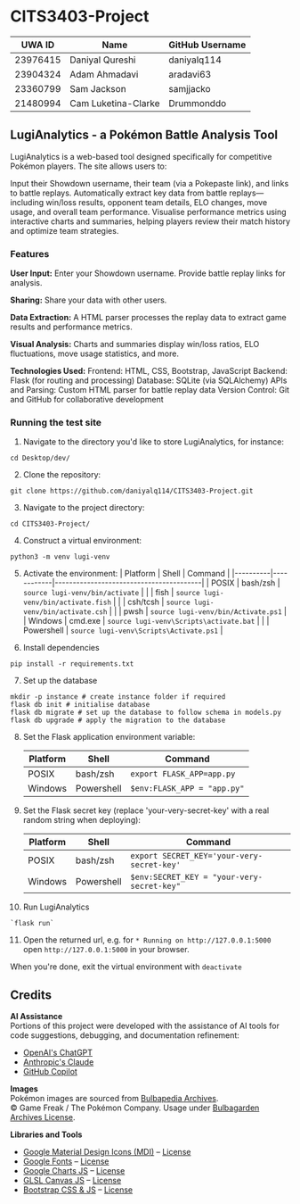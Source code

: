 # CITS3403-Project


| UWA ID   | Name                  | GitHub Username |
|----------|-----------------------|-----------------|
| 23976415 | Daniyal Qureshi       | daniyalq114     |
| 23904324 | Adam Ahmadavi         | aradavi63       |
| 23360799 | Sam Jackson           | samjjacko       |
| 21480994 | Cam Luketina-Clarke   | Drummonddo      |

## LugiAnalytics - a Pokémon Battle Analysis Tool
LugiAnalytics is a web-based tool designed specifically for competitive Pokémon players. The site allows users to:

Input their Showdown username, their team (via a Pokepaste link), and links to battle replays.
Automatically extract key data from battle replays—including win/loss results, opponent team details, ELO changes, move usage, and overall team performance.
Visualise performance metrics using interactive charts and summaries, helping players review their match history and optimize team strategies.

### Features
**User Input:**
Enter your Showdown username.
Provide battle replay links for analysis.

**Sharing:**
Share your data with other users.

**Data Extraction:**
A HTML parser processes the replay data to extract game results and performance metrics.

**Visual Analysis:**
Charts and summaries display win/loss ratios, ELO fluctuations, move usage statistics, and more.

**Technologies Used:**
Frontend: HTML, CSS, Bootstrap, JavaScript 
Backend: Flask (for routing and processing)
Database: SQLite (via SQLAlchemy)
APIs and Parsing: Custom HTML parser for battle replay data
Version Control: Git and GitHub for collaborative development

### Running the test site
1. Navigate to the directory you'd like to store LugiAnalytics, for instance:
```shell
cd Desktop/dev/
```
2. Clone the repository:
```shell
git clone https://github.com/daniyalq114/CITS3403-Project.git
```
3. Navigate to the project directory:
```shell
cd CITS3403-Project/
```
4. Construct a virtual environment:
```shell
python3 -m venv lugi-venv
```
5. Activate the environment: 
    | Platform | Shell      | Command                                 |
    |----------|------------|-----------------------------------------|
    | POSIX    | bash/zsh   | `source lugi-venv/bin/activate`         |
    |          | fish       | `source lugi-venv/bin/activate.fish`    |
    |          | csh/tcsh   | `source lugi-venv/bin/activate.csh`     |
    |          | pwsh       | `source lugi-venv/bin/Activate.ps1`     |
    | Windows  | cmd.exe    | `source lugi-venv\Scripts\activate.bat` |
    |          | Powershell | `source lugi-venv\Scripts\Activate.ps1` |

6. Install dependencies
```shell
pip install -r requirements.txt
```
7. Set up the database
```shell
mkdir -p instance # create instance folder if required
flask db init # initialise database
flask db migrate # set up the database to follow schema in models.py
flask db upgrade # apply the migration to the database
```
8. Set the Flask application environment variable:

    | Platform | Shell      | Command                     |
    | -------- | ---------- | --------------------------- |
    | POSIX    | bash/zsh   | `export FLASK_APP=app.py`   |
    | Windows  | Powershell | `$env:FLASK_APP = "app.py"` |

9. Set the Flask secret key (replace 'your-very-secret-key' with a real random string when deploying):

    | Platform | Shell      | Command                                    |
    | -------- | ---------- | ------------------------------------------ |
    | POSIX    | bash/zsh   | `export SECRET_KEY='your-very-secret-key'` |
    | Windows  | Powershell | `$env:SECRET_KEY = "your-very-secret-key"` |

10. Run LugiAnalytics
```shell
`flask run`
```
11. Open the returned url, e.g. for `* Running on http://127.0.0.1:5000` open `http://127.0.0.1:5000` in your browser. 

When you're done, exit the virtual environment with `deactivate`


## Credits

**AI Assistance**  
Portions of this project were developed with the assistance of AI tools for code suggestions, debugging, and documentation refinement:
- [OpenAI's ChatGPT](https://openai.com/chatgpt)
- [Anthropic's Claude](https://www.anthropic.com/claude)
- [GitHub Copilot](https://github.com/features/copilot)

**Images**  
Pokémon images are sourced from [Bulbapedia Archives](https://archives.bulbagarden.net/wiki/Main_Page).  
© Game Freak / The Pokémon Company. Usage under [Bulbagarden Archives License](https://bulbapedia.bulbagarden.net/wiki/Bulbapedia:Copyrights).

**Libraries and Tools**  
- [Google Material Design Icons (MDI)](https://fonts.google.com/icons) – [License](https://github.com/google/material-design-icons/blob/master/LICENSE)
- [Google Fonts](https://fonts.google.com/) – [License](https://fonts.google.com/attribution)
- [Google Charts JS](https://developers.google.com/chart) – [License](https://github.com/GoogleWebComponents/google-chart/blob/main/LICENSE)
- [GLSL Canvas JS](https://github.com/patriciogonzalezvivo/glslCanvas) – [License](https://github.com/patriciogonzalezvivo/glslCanvas/blob/master/LICENSE)
- [Bootstrap CSS & JS](https://getbootstrap.com/) – [License](https://github.com/twbs/bootstrap/blob/main/LICENSE)
